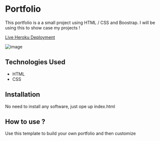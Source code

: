 # Portfolio

This portfolio is a a small project using HTML / CSS and Boostrap. I will be using this to show case my projects !

[Live Heroku Deployment](https://portfolio-ghaiyur.herokuapp.com/)

![image](https://user-images.githubusercontent.com/67789350/109466248-78c4af80-7a8f-11eb-930f-ce15f5b6dca3.png)

## Technologies Used

* HTML
* CSS

## Installation

No need to install any software, just ope up index.html

## How to use ?

Use this template to build your own portfolio and then customize
